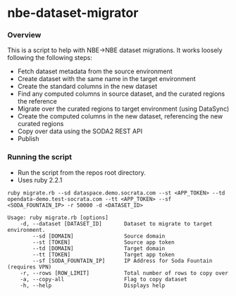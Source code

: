 nbe-dataset-migrator
=============================

### Overview

This is a script to help with NBE->NBE dataset migrations.
It works loosely following the following steps:
* Fetch dataset metadata from the source environment
* Create dataset with the same name in the target environment
* Create the standard columns in the new dataset
* Find any computed columns in source dataset, and the curated regions the reference
* Migrate over the curated regions to target environment (using DataSync)
* Create the computed columns in the new dataset, referencing the new curated regions
* Copy over data using the SODA2 REST API
* Publish

### Running the script

* Run the script from the repos root directory.
* Uses ruby 2.2.1
```
ruby migrate.rb --sd dataspace.demo.socrata.com --st <APP_TOKEN> --td opendata-demo.test-socrata.com --tt <APP_TOKEN> --sf <SODA_FOUNTAIN_IP> -r 50000 -d <DATASET_ID>
```

```
Usage: ruby migrate.rb [options]
    -d, --dataset [DATASET_ID]       Dataset to migrate to target environment.
        --sd [DOMAIN]                Source domain
        --st [TOKEN]                 Source app token
        --td [DOMAIN]                Target domain
        --tt [TOKEN]                 Target app token
        --sf [SODA_FOUNTAIN_IP]      IP Address for Soda Fountain (requires VPN)
    -r, --rows [ROW_LIMIT]           Total number of rows to copy over
    -a, --copy-all                   Flag to copy dataset
    -h, --help                       Displays help
```
